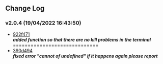 ## Change Log

### v2.0.4 (19/04/2022 16:43:50)
- [922f471](https://github.com/Rizky878/rzky-multidevice/commit/63b7912eb7ba6743ed174699c176bfbf08d5c885)<br>***added function so that there are no kill problems in the terminal***
=============================
- [390d494](https://github.com/Rizky878/rzky-multidevice/commit/922f471cc3942cde767a9aa9c65803331281c5e0)<br>***fixed error "cannot of undefined" if it happens again please report***
